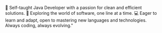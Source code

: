 🚀 Self-taught Java Developer with a passion for clean and efficient solutions. 🌟 Exploring the world of software, one line at a time. 💻 Eager to learn and adapt, open to mastering new languages and technologies. Always coding, always evolving."
<!---
AkirasBlade28/AkirasBlade28 is a ✨ special ✨ repository because its `README.md` (this file) appears on your GitHub profile.
You can click the Preview link to take a look at your changes.
--->
